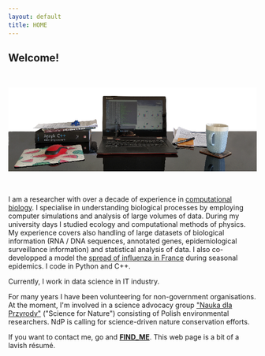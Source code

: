 ```yaml
---
layout: default
title: HOME
---
```


## Welcome! 

&nbsp;

![Desk with a laptop](/public/work_desk.png)

&nbsp;

I am a researcher with over a decade of experience in [computational biology](http://www.cbd.cmu.edu/about-us/what-is-computational-biology/). I&nbsp;specialise in understanding biological processes by employing computer simulations and analysis of large volumes of data. During my university days I studied ecology and computational methods of physics. My experience covers also handling of large datasets of biological information (RNA / DNA sequences, annotated genes, epidemiological surveillance information) and statistical analysis of data. I also co-developped a model the [spread of influenza in France](https://chiara-poletto.github.io/research.html) during seasonal epidemics. I code in Python and C++.

Currently, I work in data science in IT industry.

For many years I have been volunteering for non-government organisations. At the moment, I'm involved in a science advocacy group ["Nauka dla Przyrody"](https://naukadlaprzyrody.pl/) ("Science for Nature") consisting of Polish environmental researchers. NdP is calling for science-driven nature conservation efforts.

If you want to contact me, go and [**FIND_ME**](/7_CONTACT). This web page is a bit of a lavish résumé.
